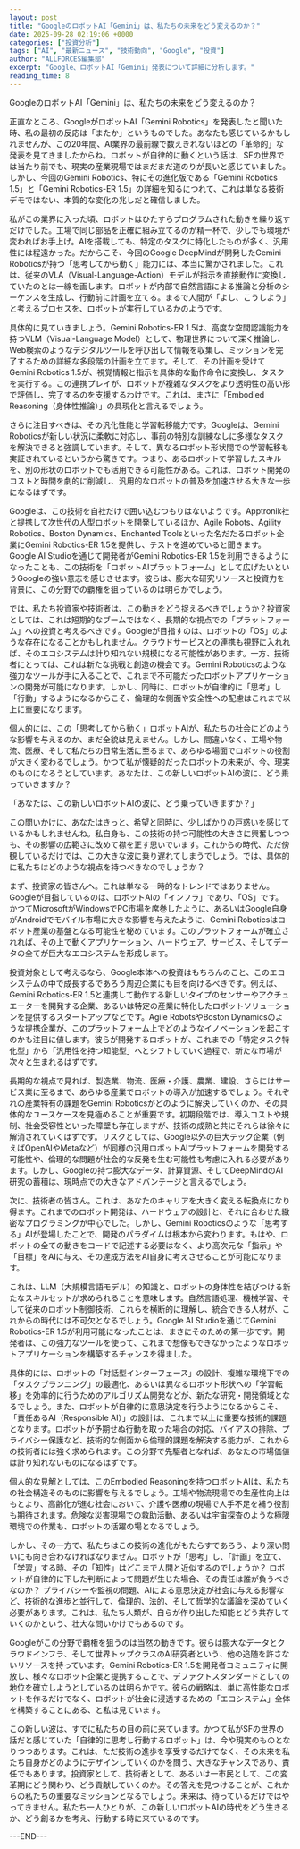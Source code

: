 ```yaml
---
layout: post
title: "GoogleのロボットAI「Gemini」は、私たちの未来をどう変えるのか？"
date: 2025-09-28 02:19:06 +0000
categories: ["投資分析"]
tags: ["AI", "最新ニュース", "技術動向", "Google", "投資"]
author: "ALLFORCES編集部"
excerpt: "Google、ロボットAI「Gemini」発表について詳細に分析します。"
reading_time: 8
---
```


GoogleのロボットAI「Gemini」は、私たちの未来をどう変えるのか？

正直なところ、GoogleがロボットAI「Gemini Robotics」を発表したと聞いた時、私の最初の反応は「またか」というものでした。あなたも感じているかもしれませんが、この20年間、AI業界の最前線で数えきれないほどの「革命的」な発表を見てきましたからね。ロボットが自律的に動くという話は、SFの世界では当たり前でも、現実の産業現場ではまだまだ道のりが長いと感じていました。しかし、今回のGemini Robotics、特にその進化版である「Gemini Robotics 1.5」と「Gemini Robotics-ER 1.5」の詳細を知るにつれて、これは単なる技術デモではない、本質的な変化の兆しだと確信しました。

私がこの業界に入った頃、ロボットはひたすらプログラムされた動きを繰り返すだけでした。工場で同じ部品を正確に組み立てるのが精一杯で、少しでも環境が変わればお手上げ。AIを搭載しても、特定のタスクに特化したものが多く、汎用性には程遠かった。だからこそ、今回のGoogle DeepMindが開発したGemini Roboticsが持つ「思考してから動く」能力には、本当に驚かされました。これは、従来のVLA（Visual-Language-Action）モデルが指示を直接動作に変換していたのとは一線を画します。ロボットが内部で自然言語による推論と分析のシーケンスを生成し、行動前に計画を立てる。まるで人間が「よし、こうしよう」と考えるプロセスを、ロボットが実行しているかのようです。

具体的に見ていきましょう。Gemini Robotics-ER 1.5は、高度な空間認識能力を持つVLM（Visual-Language Model）として、物理世界について深く推論し、Web検索のようなデジタルツールを呼び出して情報を収集し、ミッションを完了するための詳細な多段階の計画を立てます。そして、その計画を受けてGemini Robotics 1.5が、視覚情報と指示を具体的な動作命令に変換し、タスクを実行する。この連携プレイが、ロボットが複雑なタスクをより透明性の高い形で評価し、完了するのを支援するわけです。これは、まさに「Embodied Reasoning（身体性推論）」の具現化と言えるでしょう。

さらに注目すべきは、その汎化性能と学習転移能力です。Googleは、Gemini Roboticsが新しい状況に柔軟に対応し、事前の特別な訓練なしに多様なタスクを解決できると強調しています。そして、異なるロボット形状間での学習転移も実証されているというから驚きです。つまり、あるロボットで学習したスキルを、別の形状のロボットでも活用できる可能性がある。これは、ロボット開発のコストと時間を劇的に削減し、汎用的なロボットの普及を加速させる大きな一歩になるはずです。

Googleは、この技術を自社だけで囲い込むつもりはないようです。Apptronik社と提携して次世代の人型ロボットを開発しているほか、Agile Robots、Agility Robotics、Boston Dynamics、Enchanted Toolsといった名だたるロボット企業にGemini Robotics-ER 1.5を提供し、テストを進めていると聞きます。Google AI Studioを通じて開発者がGemini Robotics-ER 1.5を利用できるようになったことも、この技術を「ロボットAIプラットフォーム」として広げたいというGoogleの強い意志を感じさせます。彼らは、膨大な研究リソースと投資力を背景に、この分野での覇権を狙っているのは明らかでしょう。

では、私たち投資家や技術者は、この動きをどう捉えるべきでしょうか？投資家としては、これは短期的なブームではなく、長期的な視点での「プラットフォーム」への投資と考えるべきです。Googleが目指すのは、ロボットの「OS」のような存在になることかもしれません。クラウドサービスとの連携も視野に入れれば、そのエコシステムは計り知れない規模になる可能性があります。一方、技術者にとっては、これは新たな挑戦と創造の機会です。Gemini Roboticsのような強力なツールが手に入ることで、これまで不可能だったロボットアプリケーションの開発が可能になります。しかし、同時に、ロボットが自律的に「思考」し「行動」するようになるからこそ、倫理的な側面や安全性への配慮はこれまで以上に重要になります。

個人的には、この「思考してから動く」ロボットAIが、私たちの社会にどのような影響を与えるのか、まだ全貌は見えません。しかし、間違いなく、工場や物流、医療、そして私たちの日常生活に至るまで、あらゆる場面でロボットの役割が大きく変わるでしょう。かつて私が懐疑的だったロボットの未来が、今、現実のものになろうとしています。あなたは、この新しいロボットAIの波に、どう乗っていきますか？

「あなたは、この新しいロボットAIの波に、どう乗っていきますか？」

この問いかけに、あなたはきっと、希望と同時に、少しばかりの戸惑いを感じているかもしれませんね。私自身も、この技術の持つ可能性の大きさに興奮しつつも、その影響の広範さに改めて襟を正す思いでいます。これからの時代、ただ傍観しているだけでは、この大きな波に乗り遅れてしまうでしょう。では、具体的に私たちはどのような視点を持つべきなのでしょうか？

まず、投資家の皆さんへ。これは単なる一時的なトレンドではありません。Googleが目指しているのは、ロボットAIの「インフラ」であり、「OS」です。かつてMicrosoftがWindowsでPC市場を席巻したように、あるいはGoogle自身がAndroidでモバイル市場に大きな影響を与えたように、Gemini Roboticsはロボット産業の基盤となる可能性を秘めています。このプラットフォームが確立されれば、その上で動くアプリケーション、ハードウェア、サービス、そしてデータの全てが巨大なエコシステムを形成します。

投資対象として考えるなら、Google本体への投資はもちろんのこと、このエコシステムの中で成長するであろう周辺企業にも目を向けるべきです。例えば、Gemini Robotics-ER 1.5と連携して動作する新しいタイプのセンサーやアクチュエーターを開発する企業、あるいは特定の産業に特化したロボットソリューションを提供するスタートアップなどです。Agile RobotsやBoston Dynamicsのような提携企業が、このプラットフォーム上でどのようなイノベーションを起こすのかも注目に値します。彼らが開発するロボットが、これまでの「特定タスク特化型」から「汎用性を持つ知能型」へとシフトしていく過程で、新たな市場が次々と生まれるはずです。

長期的な視点で見れば、製造業、物流、医療・介護、農業、建設、さらにはサービス業に至るまで、あらゆる産業でロボットの導入が加速するでしょう。それぞれの産業特有の課題をGemini Roboticsがどのように解決していくのか、その具体的なユースケースを見極めることが重要です。初期段階では、導入コストや規制、社会受容性といった障壁も存在しますが、技術の成熟と共にそれらは徐々に解消されていくはずです。リスクとしては、Google以外の巨大テック企業（例えばOpenAIやMetaなど）が同様の汎用ロボットAIプラットフォームを開発する可能性や、倫理的な問題が社会的な反発を生む可能性も考慮に入れる必要があります。しかし、Googleの持つ膨大なデータ、計算資源、そしてDeepMindのAI研究の蓄積は、現時点での大きなアドバンテージと言えるでしょう。

次に、技術者の皆さん。これは、あなたのキャリアを大きく変える転換点になり得ます。これまでのロボット開発は、ハードウェアの設計と、それに合わせた緻密なプログラミングが中心でした。しかし、Gemini Roboticsのような「思考する」AIが登場したことで、開発のパラダイムは根本から変わります。もはや、ロボットの全ての動きをコードで記述する必要はなく、より高次元な「指示」や「目標」をAIに与え、その達成方法をAI自身に考えさせることが可能になります。

これは、LLM（大規模言語モデル）の知識と、ロボットの身体性を結びつける新たなスキルセットが求められることを意味します。自然言語処理、機械学習、そして従来のロボット制御技術、これらを横断的に理解し、統合できる人材が、これからの時代には不可欠となるでしょう。Google AI Studioを通じてGemini Robotics-ER 1.5が利用可能になったことは、まさにそのための第一歩です。開発者は、この強力なツールを使って、これまで想像もできなかったようなロボットアプリケーションを構築するチャンスを得ました。

具体的には、ロボットの「対話型インターフェース」の設計、複雑な環境下での「タスクプランニング」の最適化、あるいは異なるロボット形状への「学習転移」を効率的に行うためのアルゴリズム開発などが、新たな研究・開発領域となるでしょう。また、ロボットが自律的に意思決定を行うようになるからこそ、「責任あるAI（Responsible AI）」の設計は、これまで以上に重要な技術的課題となります。ロボットが予期せぬ行動を取った場合の対応、バイアスの排除、プライバシー保護など、技術的な側面から倫理的課題を解決する能力が、これからの技術者には強く求められます。この分野で先駆者となれば、あなたの市場価値は計り知れないものになるはずです。

個人的な見解としては、このEmbodied Reasoningを持つロボットAIは、私たちの社会構造そのものに影響を与えるでしょう。工場や物流現場での生産性向上はもとより、高齢化が進む社会において、介護や医療の現場で人手不足を補う役割も期待されます。危険な災害現場での救助活動、あるいは宇宙探査のような極限環境での作業も、ロボットの活躍の場となるでしょう。

しかし、その一方で、私たちはこの技術の進化がもたらすであろう、より深い問いにも向き合わなければなりません。ロボットが「思考」し、「計画」を立て、「学習」する時、その「知性」はどこまで人間と近似するのでしょうか？ ロボットが自律的に下した判断によって問題が生じた場合、その責任は誰が負うべきなのか？ プライバシーや監視の問題、AIによる意思決定が社会に与える影響など、技術的な進歩と並行して、倫理的、法的、そして哲学的な議論を深めていく必要があります。これは、私たち人類が、自らが作り出した知能とどう共存していくのかという、壮大な問いかけでもあるのです。

Googleがこの分野で覇権を狙うのは当然の動きです。彼らは膨大なデータとクラウドインフラ、そして世界トップクラスのAI研究者という、他の追随を許さないリソースを持っています。Gemini Robotics-ER 1.5を開発者コミュニティに開放し、様々なロボット企業と提携することで、デファクトスタンダードとしての地位を確立しようとしているのは明らかです。彼らの戦略は、単に高性能なロボットを作るだけでなく、ロボットが社会に浸透するための「エコシステム」全体を構築することにある、と私は見ています。

この新しい波は、すでに私たちの目の前に来ています。かつて私がSFの世界の話だと感じていた「自律的に思考し行動するロボット」は、今や現実のものとなりつつあります。これは、ただ技術の進歩を享受するだけでなく、その未来を私たち自身がどのようにデザインしていくのかを問う、大きなチャンスであり、責任でもあります。投資家として、技術者として、あるいは一市民として、この変革期にどう関わり、どう貢献していくのか。その答えを見つけることが、これからの私たちの重要なミッションとなるでしょう。未来は、待っているだけではやってきません。私たち一人ひとりが、この新しいロボットAIの時代をどう生きるか、どう創るかを考え、行動する時に来ているのです。

---END---